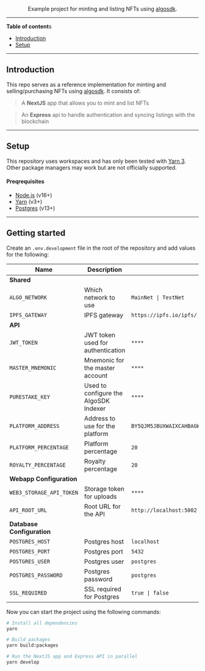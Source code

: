 <!--suppress HtmlDeprecatedAttribute -->
<div align="center">

Example project for minting and listing NFTs using [algosdk](https://www.npmjs.com/package/algosdk).

</div>

---

**Table of content**s

- [Introduction](#introduction)
- [Setup](#setup)

---

## Introduction

This repo serves as a reference implementation for minting and selling/purchasing NFTs using [algosdk](https://www.npmjs.com/package/algosdk). It consists of:

> A **NextJS** app that allows you to mint and list NFTs

> An **Express** api to handle authentication and syncing listings with the blockchain

---

## Setup

This repository uses workspaces and has only been tested with [Yarn 3](https://yarnpkg.com/). Other package managers may work but are not officially supported.

#### Preqrequisites

- [Node.js](https://nodejs.org/en/) (v16+)
- [Yarn](https://yarnpkg.com/) (v3+)
- [Postgres](https://www.postgresql.org/) (v13+)

---

## Getting started

Create an `.env.development` file in the root of the repository and add values for the following:

| Name                       | Description                           | Example                                                      |
| -------------------------- | ------------------------------------- | ------------------------------------------------------------ |
| **Shared**                 |                                       |
| `ALGO_NETWORK`             | Which network to use                  | `MainNet \| TestNet`                                         |
| `IPFS_GATEWAY`             | IPFS gateway                          | `https://ipfs.io/ipfs/`                                      |
| **API**                    |                                       |
| `JWT_TOKEN`                | JWT token used for authentication     | `****`                                                       |
| `MASTER_MNEMONIC`          | Mnemonic for the master account       | `****`                                                       |
| `PURESTAKE_KEY`            | Used to configure the AlgoSDK Indexer | `****`                                                       |
| `PLATFORM_ADDRESS`         | Address to use for the platform       | `BY5QJM5JBUXWAIXCAHBAGWCNPF3TVEXSUWMTIJ2J7GQ7VTHLCECAXJNROM` |
| `PLATFORM_PERCENTAGE`      | Platform percentage                   | `20`                                                         |
| `ROYALTY_PERCENTAGE`       | Royalty percentage                    | `20`                                                         |
| **Webapp Configuration**   |                                       |
| `WEB3_STORAGE_API_TOKEN`   | Storage token for uploads             | `****`                                                       |
| `API_ROOT_URL`             | Root URL for the API                  | `http://localhost:5002`                                      |
| **Database Configuration** |                                       |
| `POSTGRES_HOST`            | Postgres host                         | `localhost`                                                  |
| `POSTGRES_PORT`            | Postgres port                         | `5432`                                                       |
| `POSTGRES_USER`            | Postgres user                         | `postgres`                                                   |
| `POSTGRES_PASSWORD`        | Postgres password                     | `postgres`                                                   |
| `SSL_REQUIRED`             | SSL required for Postgres             | `true \| false`                                              |

Now you can start the project using the following commands:

```sh
# Install all dependencies
yarn

# Build packages
yarn build:packages

# Run the NextJS app and Express API in parallel
yarn develop
```
